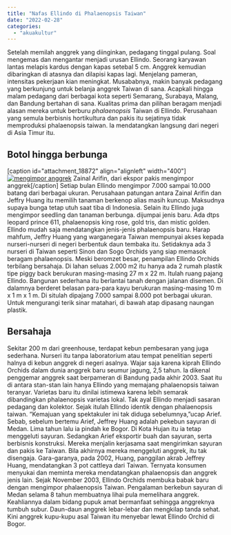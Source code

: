 ```yaml
---
title: "Nafas Ellindo di Phalaenopsis Taiwan"
date: "2022-02-28"
categories: 
  - "akuakultur"
---
```


Setelah memilah anggrek yang diinginkan, pedagang tinggal pulang. Soal mengemas dan mengantar menjadi urusan Ellindo. Seorang karyawan lantas melapis kardus dengan kapas setebal 5 cm. Anggrek kemudian dibaringkan di atasnya dan dilapisi kapas lagi. Menjelang pameran, intensitas pekerjaan kian meningkat. Musababnya, makin banyak pedagang yang berkunjung untuk belanja anggrek Taiwan di sana. Acapkali hingga malam pedagang dari berbagai kota seperti Semarang, Surabaya, Malang, dan Bandung bertahan di sana. Kualitas prima dan pilihan beragam menjadi alasan mereka untuk berburu _phalaenopsis_ Taiwan di Ellindo. Perusahaan yang semula berbisnis hortikultura dan pakis itu sejatinya tidak memproduksi phalaenopsis taiwan. Ia mendatangkan langsung dari negeri di Asia Timur itu.

## Botol hingga berbunga

\[caption id="attachment\_18872" align="alignleft" width="400"\][![mengimpor anggrek](/images/Gambar_angrek1_1024x690-400x270.jpg)](http://localhost/mitra/wp-content/uploads/2022/02/Gambar_angrek1_1024x690.jpg) Zainal Arifin, dari ekspor pakis mengimpor anggrek\[/caption\] Setiap bulan Ellindo mengimpor 7.000 sampai 10.000 batang dari berbagai ukuran. Perusahaan patungan antara Zainal Arifin dan Jeffry Huang itu memilih tanaman berkenop alias masih kuncup. Maksudnya supaya bunga tetap utuh saat tiba di Indonesia. Selain itu Ellindo juga mengimpor seedling dan tanaman berbunga. dijumpai jenis baru. Ada dtps leopard prince 611, phalaenopsis king rose, gold tris, dan mistic golden. Ellindo mudah saja mendatangkan jenis-jenis phalaenopsis baru. Harap mahfum, Jeffry Huang yang warganegara Taiwan mempunyai akses kepada nurseri-nurseri di negeri berbentuk daun tembaka itu. Setidaknya ada 3 nurseri di Taiwan seperti Sinon dan Sogo Orchids yang siap memasok beragam phalaenopsis. Meski beromzet besar, penampilan Ellindo Orchids terbilang bersahaja. Di lahan seluas 2.000 m2 itu hanya ada 2 rumah plastik tipe piggy back berukuran masing-masing 27 m x 22 m. Itulah ruang pajang Ellindo. Bangunan sederhana itu berlantai tanah dengan jalanan disemen. Di dalamnya berderet belasan para-para kayu berukuran masing-masing 10 m x 1 m x 1 m. Di situlah dipajang 7.000 sampai 8.000 pot berbagai ukuran. Untuk mengurangi terik sinar matahari, di bawah atap dipasang naungan plastik.

## Bersahaja

Sekitar 200 m dari greenhouse, terdapat kebun pembesaran yang juga sederhana. Nurseri itu tanpa laboratorium atau tempat penelitian seperti halnya di kebun anggrek di negeri asalnya. Wajar saja karena kiprah Ellindo Orchids dalam dunia anggrek baru seumur jagung, 2,5 tahun. Ia dikenal penggemar anggrek saat berpameran di Bandung pada akhir 2003. Saat itu di antara stan-stan lain hanya Ellindo yang memajang phalaenopsis taiwan teranyar. Varietas baru itu dinilai istimewa karena lebih semarak dibandingkan phalaenopsis varietas lokal. Tak ayal Ellindo menjadi sasaran pedagang dan kolektor. Sejak itulah Ellindo identik dengan phalaenopsis taiwan. “Kemajuan yang spektakuler ini tak diduga sebelumnya,”ucap Arief. Sebab, sebelum bertemu Arief, Jeffrey Huang adalah pekebun sayuran di Medan. Lima tahun lalu ia pindah ke Bogor. Di Kota Hujan itu ia tetap menggeluti sayuran. Sedangkan Arief eksportir buah dan sayuran, serta berbisnis konstruksi. Mereka menjalin kerjasama saat mengirimkan sayuran dan pakis ke Taiwan. Bila akhirnya mereka menggeluti anggrek, itu tak disengaja. Gara-garanya, pada 2002, Huang, panggilan akrab Jeffrey Huang, mendatangkan 3 pot cattleya dari Taiwan. Ternyata konsumen menyukai dan meminta mereka mendatangkan phalaenopsis dan anggrek jenis lain. Sejak November 2003, Ellindo Orchids membuka babak baru dengan mengimpor phalaenopsis Taiwan. Pengalaman berkebun sayuran di Medan selama 8 tahun membuatnya lihai pula memelihara anggrek. Keahliannya dalam bidang pupuk amat bermanfaat sehingga anggreknya tumbuh subur. Daun-daun anggrek lebar-lebar dan mengkilap tanda sehat. Kini anggrek kupu-kupu asal Taiwan itu menyebar lewat Ellindo Orchid di Bogor.
